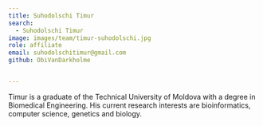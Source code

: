 ```yaml
---
title: Suhodolschi Timur
search:
  - Suhodolschi Timur
image: images/team/timur-suhodolschi.jpg
role: affiliate
email: suhodolschitimur@gmail.com
github: ObiVanDarkholme 


---
```


Timur is a graduate of the Technical University of Moldova with a degree in Biomedical Engineering. His current research interests are bioinformatics, computer science, genetics and biology.
